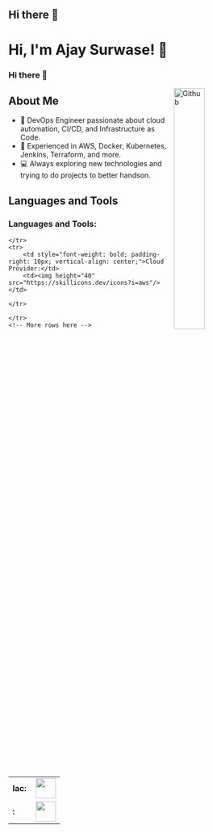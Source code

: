 ## Hi there 👋
# Hi, I'm Ajay Surwase! 👋
### Hi there 👋

<img width="35%" align="right" alt="Github" src="https://user-images.githubusercontent.com/48678280/88862734-4903af80-d201-11ea-968b-9c939d88a37c.gif" />

## About Me
- 🌱 DevOps Engineer passionate about cloud automation, CI/CD, and Infrastructure as Code.
- 🔧 Experienced in AWS, Docker, Kubernetes, Jenkins, Terraform, and more.
- 💻 Always exploring new technologies and trying to do projects to better handson.

## Languages and Tools
<!-- Paste your table code here -->
<h3 align="left">Languages and Tools:</h3>
<table>
    <tr>
        <td style="font-weight: bold; padding-right: 10px; vertical-align: center;">Iac:</td>
        <td><img height="40" src="https://skillicons.dev/icons?i=terraform"/></td>

    </tr>
    <tr>
        <td style="font-weight: bold; padding-right: 10px; vertical-align: center;">Cloud Provider:</td>
        <td><img height="40" src="https://skillicons.dev/icons?i=aws"/></td>

    </tr>
<tr>
        <td style="font-weight: bold; padding-right: 10px; vertical-align: center;">:</td>
        <td><img height="40" src="https://skillicons.dev/icons?i=terraform"/></td>

    </tr>
    <!-- More rows here -->
</table>

<!--
**AjaySurwase/AjaySurwase** is a ✨ _special_ ✨ repository because its `README.md` (this file) appears on your GitHub profile.

Here are some ideas to get you started:

- 🔭 I’m currently working on ...
- 🌱 I’m currently learning ...
- 👯 I’m looking to collaborate on ...
- 🤔 I’m looking for help with ...
- 💬 Ask me about ...
- 📫 How to reach me: ...
- 😄 Pronouns: ...
- ⚡ Fun fact: ...
-->
